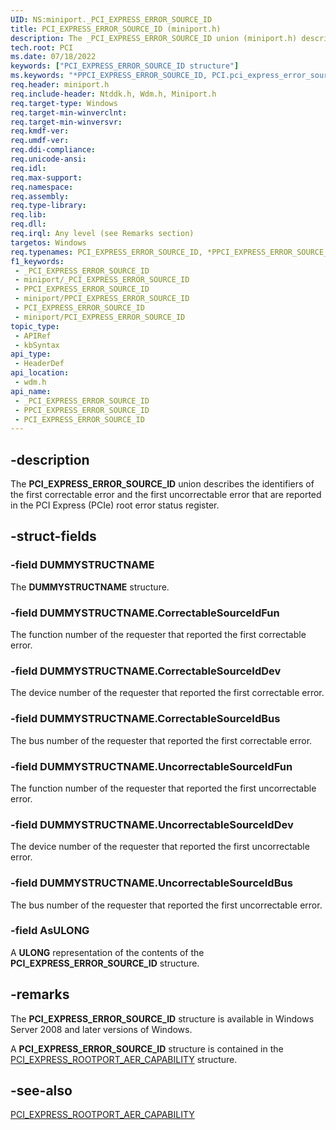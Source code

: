 ```yaml
---
UID: NS:miniport._PCI_EXPRESS_ERROR_SOURCE_ID
title: PCI_EXPRESS_ERROR_SOURCE_ID (miniport.h)
description: The _PCI_EXPRESS_ERROR_SOURCE_ID union (miniport.h) describes the IDs of the first correctable and first uncorrectable error in the error status register.
tech.root: PCI
ms.date: 07/18/2022
keywords: ["PCI_EXPRESS_ERROR_SOURCE_ID structure"]
ms.keywords: "*PPCI_EXPRESS_ERROR_SOURCE_ID, PCI.pci_express_error_source_id, PCI_EXPRESS_ERROR_SOURCE_ID, PCI_EXPRESS_ERROR_SOURCE_ID union [Buses], PPCI_EXPRESS_ERROR_SOURCE_ID, PPCI_EXPRESS_ERROR_SOURCE_ID union pointer [Buses], _PCI_EXPRESS_ERROR_SOURCE_ID, pci_struct_f111f61b-46a0-450d-bbce-172f125a6903.xml, wdm/PCI_EXPRESS_ERROR_SOURCE_ID, wdm/PPCI_EXPRESS_ERROR_SOURCE_ID"
req.header: miniport.h
req.include-header: Ntddk.h, Wdm.h, Miniport.h
req.target-type: Windows
req.target-min-winverclnt: 
req.target-min-winversvr: 
req.kmdf-ver: 
req.umdf-ver: 
req.ddi-compliance: 
req.unicode-ansi: 
req.idl: 
req.max-support: 
req.namespace: 
req.assembly: 
req.type-library: 
req.lib: 
req.dll: 
req.irql: Any level (see Remarks section)
targetos: Windows
req.typenames: PCI_EXPRESS_ERROR_SOURCE_ID, *PPCI_EXPRESS_ERROR_SOURCE_ID
f1_keywords:
 - _PCI_EXPRESS_ERROR_SOURCE_ID
 - miniport/_PCI_EXPRESS_ERROR_SOURCE_ID
 - PPCI_EXPRESS_ERROR_SOURCE_ID
 - miniport/PPCI_EXPRESS_ERROR_SOURCE_ID
 - PCI_EXPRESS_ERROR_SOURCE_ID
 - miniport/PCI_EXPRESS_ERROR_SOURCE_ID
topic_type:
 - APIRef
 - kbSyntax
api_type:
 - HeaderDef
api_location:
 - wdm.h
api_name:
 - _PCI_EXPRESS_ERROR_SOURCE_ID
 - PPCI_EXPRESS_ERROR_SOURCE_ID
 - PCI_EXPRESS_ERROR_SOURCE_ID
---
```


## -description

The **PCI_EXPRESS_ERROR_SOURCE_ID** union describes the identifiers of the first correctable error and the first uncorrectable error that are reported in the PCI Express (PCIe) root error status register.

## -struct-fields

### -field DUMMYSTRUCTNAME

The **DUMMYSTRUCTNAME** structure.

### -field DUMMYSTRUCTNAME.CorrectableSourceIdFun

The function number of the requester that reported the first correctable error.

### -field DUMMYSTRUCTNAME.CorrectableSourceIdDev

The device number of the requester that reported the first correctable error.

### -field DUMMYSTRUCTNAME.CorrectableSourceIdBus

The bus number of the requester that reported the first correctable error.

### -field DUMMYSTRUCTNAME.UncorrectableSourceIdFun

The function number of the requester that reported the first uncorrectable error.

### -field DUMMYSTRUCTNAME.UncorrectableSourceIdDev

The device number of the requester that reported the first uncorrectable error.

### -field DUMMYSTRUCTNAME.UncorrectableSourceIdBus

The bus number of the requester that reported the first uncorrectable error.

### -field AsULONG

A **ULONG** representation of the contents of the **PCI_EXPRESS_ERROR_SOURCE_ID** structure.

## -remarks

The **PCI_EXPRESS_ERROR_SOURCE_ID** structure is available in Windows Server 2008 and later versions of Windows.

A **PCI_EXPRESS_ERROR_SOURCE_ID** structure is contained in the [PCI_EXPRESS_ROOTPORT_AER_CAPABILITY](/windows-hardware/drivers/ddi/wdm/ns-wdm-_pci_express_rootport_aer_capability) structure.

## -see-also

[PCI_EXPRESS_ROOTPORT_AER_CAPABILITY](/windows-hardware/drivers/ddi/wdm/ns-wdm-_pci_express_rootport_aer_capability)

